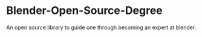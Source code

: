 # Blender-Open-Source-Degree
An open source library to guide one through becoming an expert at blender.
